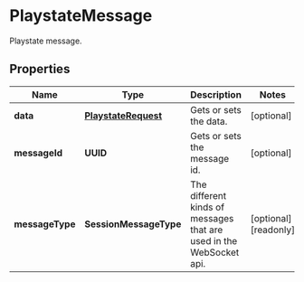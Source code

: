

# PlaystateMessage

Playstate message.

## Properties

| Name | Type | Description | Notes |
|------------ | ------------- | ------------- | -------------|
|**data** | [**PlaystateRequest**](PlaystateRequest.md) | Gets or sets the data. |  [optional] |
|**messageId** | **UUID** | Gets or sets the message id. |  [optional] |
|**messageType** | **SessionMessageType** | The different kinds of messages that are used in the WebSocket api. |  [optional] [readonly] |



